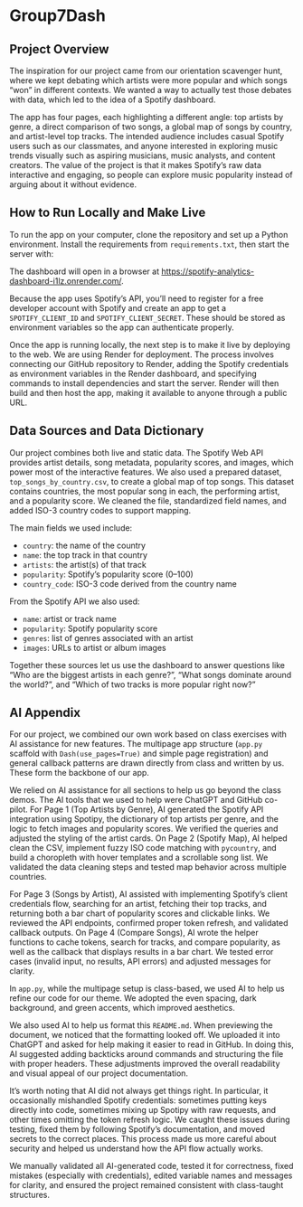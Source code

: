 # Group7Dash

## Project Overview  
The inspiration for our project came from our orientation scavenger hunt, where we kept debating which artists were more popular and which songs “won” in different contexts. We wanted a way to actually test those debates with data, which led to the idea of a Spotify dashboard.  

The app has four pages, each highlighting a different angle: top artists by genre, a direct comparison of two songs, a global map of songs by country, and artist-level top tracks. The intended audience includes casual Spotify users such as our classmates, and anyone interested in exploring music trends visually such as aspiring musicians, music analysts, and content creators. The value of the project is that it makes Spotify’s raw data interactive and engaging, so people can explore music popularity instead of arguing about it without evidence.  

## How to Run Locally and Make Live  
To run the app on your computer, clone the repository and set up a Python environment. Install the requirements from `requirements.txt`, then start the server with:

The dashboard will open in a browser at https://spotify-analytics-dashboard-i1lz.onrender.com/.

Because the app uses Spotify’s API, you’ll need to register for a free developer account with Spotify and create an app to get a `SPOTIFY_CLIENT_ID` and `SPOTIFY_CLIENT_SECRET`. These should be stored as environment variables so the app can authenticate properly.

Once the app is running locally, the next step is to make it live by deploying to the web. We are using Render for deployment. The process involves connecting our GitHub repository to Render, adding the Spotify credentials as environment variables in the Render dashboard, and specifying commands to install dependencies and start the server. Render will then build and then host the app, making it available to anyone through a public URL.

## Data Sources and Data Dictionary

Our project combines both live and static data. The Spotify Web API provides artist details, song metadata, popularity scores, and images, which power most of the interactive features. We also used a prepared dataset, `top_songs_by_country.csv`, to create a global map of top songs. This dataset contains countries, the most popular song in each, the performing artist, and a popularity score. We cleaned the file, standardized field names, and added ISO-3 country codes to support mapping.

The main fields we used include:
- `country`: the name of the country  
- `name`: the top track in that country  
- `artists`: the artist(s) of that track  
- `popularity`: Spotify’s popularity score (0–100)  
- `country_code`: ISO-3 code derived from the country name  

From the Spotify API we also used:
- `name`: artist or track name  
- `popularity`: Spotify popularity score  
- `genres`: list of genres associated with an artist  
- `images`: URLs to artist or album images  

Together these sources let us use the dashboard to answer questions like “Who are the biggest artists in each genre?”, “What songs dominate around the world?”, and “Which of two tracks is more popular right now?”

## AI Appendix

For our project, we combined our own work based on class exercises with AI assistance for new features. The multipage app structure (`app.py` scaffold with `Dash(use_pages=True)` and simple page registration) and general callback patterns are drawn directly from class and written by us. These form the backbone of our app.

We relied on AI assistance for all sections to help us go beyond the class demos. The AI tools that we used to help were ChatGPT and GitHub co-pilot. For Page 1 (Top Artists by Genre), AI generated the Spotify API integration using Spotipy, the dictionary of top artists per genre, and the logic to fetch images and popularity scores. We verified the queries and adjusted the styling of the artist cards. On Page 2 (Spotify Map), AI helped clean the CSV, implement fuzzy ISO code matching with `pycountry`, and build a choropleth with hover templates and a scrollable song list. We validated the data cleaning steps and tested map behavior across multiple countries.

For Page 3 (Songs by Artist), AI assisted with implementing Spotify’s client credentials flow, searching for an artist, fetching their top tracks, and returning both a bar chart of popularity scores and clickable links. We reviewed the API endpoints, confirmed proper token refresh, and validated callback outputs. On Page 4 (Compare Songs), AI wrote the helper functions to cache tokens, search for tracks, and compare popularity, as well as the callback that displays results in a bar chart. We tested error cases (invalid input, no results, API errors) and adjusted messages for clarity.

In `app.py`, while the multipage setup is class-based, we used AI to help us refine our code for our theme. We adopted the even spacing, dark background, and green accents, which improved aesthetics.

We also used AI to help us format this `README.md`. When previewing the document, we noticed that the formatting looked off. We uploaded it into ChatGPT and asked for help making it easier to read in GitHub. In doing this, AI suggested adding backticks around commands and structuring the file with proper headers. These adjustments improved the overall readability and visual appeal of our project documentation.

It’s worth noting that AI did not always get things right. In particular, it occasionally mishandled Spotify credentials: sometimes putting keys directly into code, sometimes mixing up Spotipy with raw requests, and other times omitting the token refresh logic. We caught these issues during testing, fixed them by following Spotify’s documentation, and moved secrets to the correct places. This process made us more careful about security and helped us understand how the API flow actually works.

We manually validated all AI-generated code, tested it for correctness, fixed mistakes (especially with credentials), edited variable names and messages for clarity, and ensured the project remained consistent with class-taught structures.
